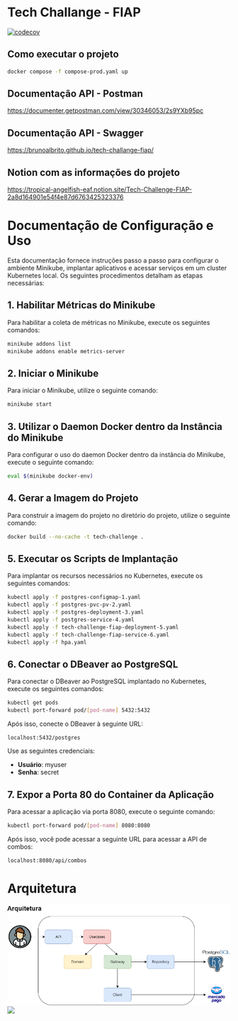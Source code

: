 # Tech Challange - FIAP

[![codecov](https://codecov.io/gh/brunoalbrito/tech-challange-fiap/graph/badge.svg?token=FW8FL3RML6)](https://codecov.io/gh/brunoalbrito/tech-challange-fiap)


## Como executar o projeto

```bash
docker compose -f compose-prod.yaml up
```

## Documentação API - Postman

https://documenter.getpostman.com/view/30346053/2s9YXb95pc

## Documentação API - Swagger

https://brunoalbrito.github.io/tech-challange-fiap/

## Notion com as informações do projeto

https://tropical-angelfish-eaf.notion.site/Tech-Challenge-FIAP-2a8d164901e54f4e87d6763425323376


# Documentação de Configuração e Uso

Esta documentação fornece instruções passo a passo para configurar o ambiente Minikube, implantar aplicativos e acessar serviços em um cluster Kubernetes local. Os seguintes procedimentos detalham as etapas necessárias:

## 1. Habilitar Métricas do Minikube

Para habilitar a coleta de métricas no Minikube, execute os seguintes comandos:

```bash
minikube addons list
minikube addons enable metrics-server
```

## 2. Iniciar o Minikube

Para iniciar o Minikube, utilize o seguinte comando:

```bash
minikube start
```

## 3. Utilizar o Daemon Docker dentro da Instância do Minikube

Para configurar o uso do daemon Docker dentro da instância do Minikube, execute o seguinte comando:

```bash
eval $(minikube docker-env)
```

## 4. Gerar a Imagem do Projeto

Para construir a imagem do projeto no diretório do projeto, utilize o seguinte comando:

```bash
docker build --no-cache -t tech-challenge .
```

## 5. Executar os Scripts de Implantação

Para implantar os recursos necessários no Kubernetes, execute os seguintes comandos:

```bash
kubectl apply -f postgres-configmap-1.yaml
kubectl apply -f postgres-pvc-pv-2.yaml
kubectl apply -f postgres-deployment-3.yaml
kubectl apply -f postgres-service-4.yaml
kubectl apply -f tech-challenge-fiap-deployment-5.yaml
kubectl apply -f tech-challenge-fiap-service-6.yaml
kubectl apply -f hpa.yaml
```

## 6. Conectar o DBeaver ao PostgreSQL

Para conectar o DBeaver ao PostgreSQL implantado no Kubernetes, execute os seguintes comandos:

```bash
kubectl get pods
kubectl port-forward pod/[pod-name] 5432:5432
```

Após isso, conecte o DBeaver à seguinte URL:

```
localhost:5432/postgres
```

Use as seguintes credenciais:
- **Usuário**: myuser
- **Senha**: secret

## 7. Expor a Porta 80 do Container da Aplicação

Para acessar a aplicação via porta 8080, execute o seguinte comando:

```bash
kubectl port-forward pod/[pod-name] 8080:8080
```

Após isso, você pode acessar a seguinte URL para acessar a API de combos:

```
localhost:8080/api/combos
```

# Arquitetura
<img src="/ArquiteturaSistema.drawio.png">
<img src="/ArquiteturaInfraestrutura.drawio">
